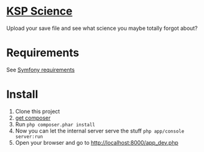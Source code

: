 [KSP Science](http://ksp_science.aarhof.eu)
===========================================

Upload your save file and see what science you maybe totally forgot about?

Requirements
============

See [Symfony requirements](http://symfony.com/doc/current/reference/requirements.html)

Install
=======

1. Clone this project
2. [get composer](https://getcomposer.org/download/)
3. Run ````php composer.phar install````
4. Now you can let the internal server serve the stuff ````php app/console server:run````
5. Open your browser and go to [http://localhost:8000/app_dev.php](http://localhost:8000/app_dev.php)
